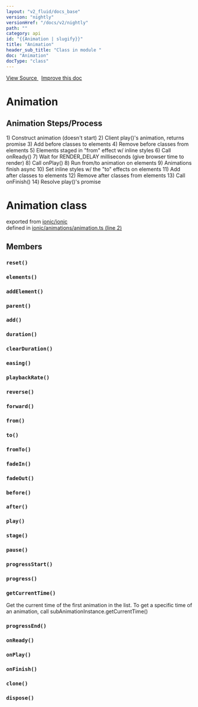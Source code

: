 ```yaml
---
layout: "v2_fluid/docs_base"
version: "nightly"
versionHref: "/docs/v2/nightly"
path: ""
category: api
id: "{{Animation | slugify}}"
title: "Animation"
header_sub_title: "Class in module "
doc: "Animation"
docType: "class"
---
```



<div class="improve-docs">
  <a href='http://github.com/driftyco/ionic2/tree/master/ionic/animations/animation.ts#L1'>
    View Source
  </a>
  &nbsp;
  <a href='http://github.com/driftyco/ionic2/edit/master/ionic/animations/animation.ts#L1'>
    Improve this doc
  </a>
</div>




<h1 class="api-title">

  Animation



</h1>





<h2 id="animation-steps-process">Animation Steps/Process</h2>
<p>  1) Construct animation (doesn&#39;t start)
  2) Client play()&#39;s animation, returns promise
  3) Add before classes to elements
  4) Remove before classes from elements
  5) Elements staged in &quot;from&quot; effect w/ inline styles
  6) Call onReady()
  7) Wait for RENDER_DELAY milliseconds (give browser time to render)
  8) Call onPlay()
  8) Run from/to animation on elements
  9) Animations finish async
 10) Set inline styles w/ the &quot;to&quot; effects on elements
 11) Add after classes to elements
 12) Remove after classes from elements
 13) Call onFinish()
 14) Resolve play()&#39;s promise</p>


<h1 class="class export">Animation <span class="type">class</span></h1>
<p class="module">exported from <a href='undefined'>ionic/ionic</a><br/>
defined in <a href="https://github.com/driftyco/ionic2/tree/master/ionic/animations/animation.ts#L2-L556">ionic/animations/animation.ts (line 2)</a>
</p>
<h2>Members</h2>

<div id="reset"></div>
<h3>
  <code>reset()</code>

</h3>












<div id="elements"></div>
<h3>
  <code>elements()</code>

</h3>












<div id="addElement"></div>
<h3>
  <code>addElement()</code>

</h3>












<div id="parent"></div>
<h3>
  <code>parent()</code>

</h3>












<div id="add"></div>
<h3>
  <code>add()</code>

</h3>












<div id="duration"></div>
<h3>
  <code>duration()</code>

</h3>












<div id="clearDuration"></div>
<h3>
  <code>clearDuration()</code>

</h3>












<div id="easing"></div>
<h3>
  <code>easing()</code>

</h3>












<div id="playbackRate"></div>
<h3>
  <code>playbackRate()</code>

</h3>












<div id="reverse"></div>
<h3>
  <code>reverse()</code>

</h3>












<div id="forward"></div>
<h3>
  <code>forward()</code>

</h3>












<div id="from"></div>
<h3>
  <code>from()</code>

</h3>












<div id="to"></div>
<h3>
  <code>to()</code>

</h3>












<div id="fromTo"></div>
<h3>
  <code>fromTo()</code>

</h3>












<div id="fadeIn"></div>
<h3>
  <code>fadeIn()</code>

</h3>












<div id="fadeOut"></div>
<h3>
  <code>fadeOut()</code>

</h3>












<div id="before"></div>
<h3>
  <code>before()</code>

</h3>












<div id="after"></div>
<h3>
  <code>after()</code>

</h3>












<div id="play"></div>
<h3>
  <code>play()</code>

</h3>












<div id="stage"></div>
<h3>
  <code>stage()</code>

</h3>












<div id="pause"></div>
<h3>
  <code>pause()</code>

</h3>












<div id="progressStart"></div>
<h3>
  <code>progressStart()</code>

</h3>












<div id="progress"></div>
<h3>
  <code>progress()</code>

</h3>












<div id="getCurrentTime"></div>
<h3>
  <code>getCurrentTime()</code>

</h3>

Get the current time of the first animation
in the list. To get a specific time of an animation, call
subAnimationInstance.getCurrentTime()











<div id="progressEnd"></div>
<h3>
  <code>progressEnd()</code>

</h3>












<div id="onReady"></div>
<h3>
  <code>onReady()</code>

</h3>












<div id="onPlay"></div>
<h3>
  <code>onPlay()</code>

</h3>












<div id="onFinish"></div>
<h3>
  <code>onFinish()</code>

</h3>












<div id="clone"></div>
<h3>
  <code>clone()</code>

</h3>












<div id="dispose"></div>
<h3>
  <code>dispose()</code>

</h3>












